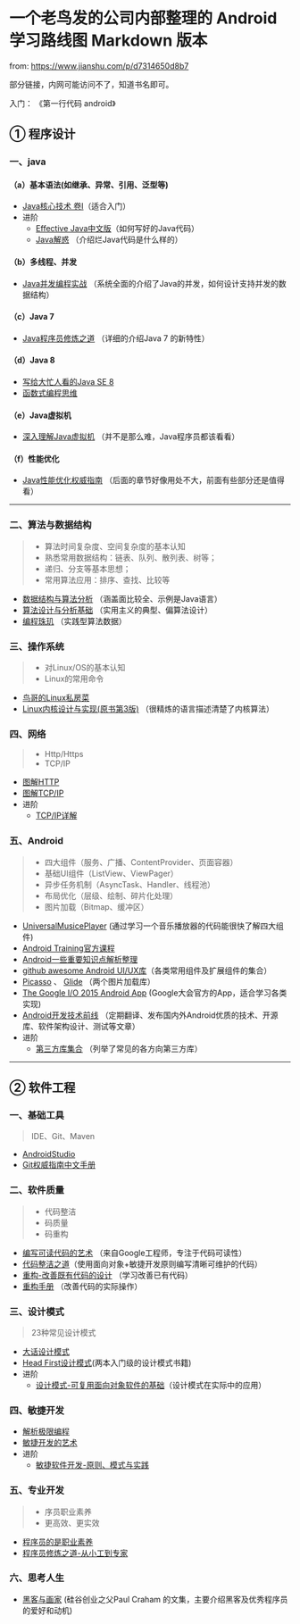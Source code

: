 # 一个老鸟发的公司内部整理的 Android 学习路线图 Markdown 版本

from: https://www.jianshu.com/p/d7314650d8b7

部分链接，内网可能访问不了，知道书名即可。

入门： 《第一行代码 android》

## ① 程序设计

### 一、java

#### （a）基本语法(如继承、异常、引用、泛型等)

- [Java核心技术 卷I](https://u.jd.com/361zpk)（适合入门）
- 进阶
  - [Effective Java中文版](https://u.jd.com/iuxtyh)（如何写好的Java代码）
  - [Java解惑](https://u.jd.com/gfwlQk) （介绍烂Java代码是什么样的）

#### （b）多线程、并发

- [Java并发编程实战](https://u.jd.com/rCX0Yi) （系统全面的介绍了Java的并发，如何设计支持并发的数据结构）

#### （c）Java 7

- [Java程序员修炼之道](https://u.jd.com/vRQ8Y6) （详细的介绍Java 7 的新特性）

#### （d）Java 8

- [写给大忙人看的Java SE 8](https://u.jd.com/ELd49g)
- [函数式编程思维](https://u.jd.com/KoeXa5)

#### （e）Java虚拟机

- [深入理解Java虚拟机](https://u.jd.com/II0ivh) （并不是那么难，Java程序员都该看看）

#### （f）性能优化

- [Java性能优化权威指南](https://u.jd.com/U5DoWA) （后面的章节好像用处不大，前面有些部分还是值得看）

------

### 二、算法与数据结构

> - 算法时间复杂度、空间复杂度的基本认知
> - 熟悉常用数据结构：链表、队列、散列表、树等；
> - 递归、分支等基本思想；
> - 常用算法应用：排序、查找、比较等

- [数据结构与算法分析](https://u.jd.com/Fgeuef) （涵盖面比较全、示例是Java语言）
- [算法设计与分析基础](https://u.jd.com/rWLIDo) （实用主义的典型、偏算法设计）
- [编程珠玑](https://u.jd.com/BcGRcv) （实践型算法数据）

### 三、操作系统

> - 对Linux/OS的基本认知
> - Linux的常用命令

- [鸟哥的Linux私房菜](https://u.jd.com/is95Uw)
- [Linux内核设计与实现(原书第3版)](https://u.jd.com/XfTgAr) （很精炼的语言描述清楚了内核算法）

### 四、网络

> - Http/Https
> - TCP/IP

- [图解HTTP](https://u.jd.com/vlmF68)
- [图解TCP/IP](https://u.jd.com/kx7WPM)
- 进阶
  - [TCP/IP详解](https://u.jd.com/RKgXHB)

### 五、Android

> - 四大组件（服务、广播、ContentProvider、页面容器）
> - 基础UI组件（ListView、ViewPager）
> - 异步任务机制（AsyncTask、Handler、线程池）
> - 布局优化（层级、绘制、碎片化处理）
> - 图片加载（Bitmap、缓冲区）

- [UniversalMusicePlayer](https://github.com/googlesamples/android-UniversalMusicPlayer) (通过学习一个音乐播放器的代码能很快了解四大组件)
- [Android Training官方课程](http://hukai.me/android-training-course-in-chinese/index.html)
- [Android一些重要知识点解析整理](https://github.com/FX-Max/Point-of-Android)
- [github awesome Android UI/UX库](https://github.com/wasabeef/awesome-android-ui)（各类常用组件及扩展组件的集合）
- [Picasso](http://square.github.io/picasso/) 、 [Glide](https://github.com/bumptech/glide) （两个图片加载库）
- [The Google I/O 2015 Android App](https://github.com/google/iosched) (Google大会官方的App，适合学习各类实现)
- [Android开发技术前线](http://www.devtf.cn/) （定期翻译、发布国内外Android优质的技术、开源库、软件架构设计、测试等文章）
- 进阶
  - [第三方库集合](https://github.com/wasabeef/awesome-android-libraries) （列举了常见的各方向第三方库）

------

## ② 软件工程

### 一、基础工具

> IDE、Git、Maven

- [AndroidStudio](https://developer.android.com/studio/index.html)
- [Git权威指南中文手册](http://iissnan.com/progit/html/zh/ch1_0.html)

### 二、软件质量

> - 代码整洁
> - 码质量
> - 码重构

- [编写可读代码的艺术](https://u.jd.com/XlcqcO) （来自Google工程师，专注于代码可读性）
- [代码整洁之道](https://u.jd.com/PN5CGO)（使用面向对象+敏捷开发原则编写清晰可维护的代码）
- [重构-改善既有代码的设计](https://u.jd.com/4pI6bC) （学习改善已有代码）
- [重构手册](https://u.jd.com/mPMf5r) （改善代码的实际操作）

### 三、设计模式

> 23种常见设计模式

- [大话设计模式](https://u.jd.com/afZFEm)
- [Head First设计模式](https://u.jd.com/TkjkaD)(两本入门级的设计模式书籍)
- 进阶
  - [设计模式-可复用面向对象软件的基础](https://u.jd.com/3cnsOs)（设计模式在实际中的应用）

### 四、敏捷开发

- [解析极限编程](https://u.jd.com/laW1gZ)
- [敏捷开发的艺术](https://u.jd.com/J64uky)
- 进阶
  - [敏捷软件开发-原则、模式与实践](https://u.jd.com/yfVrI3)

### 五、专业开发

> - 序员职业素养
> - 更高效、更实效

- [程序员的是职业素养](https://book.douban.com/subject/11614538/)
- [程序员修炼之道-从小工到专家](https://u.jd.com/d4iPvH)

### 六、思考人生

- [黑客与画家](https://u.jd.com/lzQ5qQ) (硅谷创业之父Paul Craham 的文集，主要介绍黑客及优秀程序员的爱好和动机)